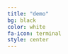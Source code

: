 ```yaml
---
title: "demo"
bg: black
color: white
fa-icon: terminal
style: center
---
```


<script>
    asciinema.player.js.CreatePlayer('player-container', '/asciicast-48829.json', { width: 160, height: 40 });
</script>